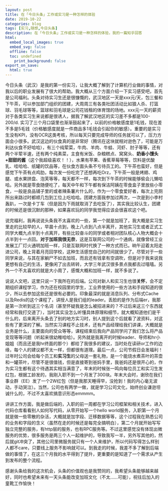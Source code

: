 ```yaml
---
layout: post
title: 在「今日头条」工作或实习是一种怎样的体验
date: 2019-10-22
categories: blog
tags: [实习,随想,今日头条]
description: 在「今日头条」工作或实习是一种怎样的体验，我的一篇知乎回答
html:
  embed_local_images: true
  embed_svg: false
  offline: false
  toc: undefined 
    print_background: false
export_on_save:
  html: true
---
```



今日头条（武汉）是我的第一份实习，让我大概了解到了计算机行业做的事情，对我以后的职业发展有了很大的帮助。我大概从三个方面介绍一下实习感受吧，首先是公司福利。头条对待实习生还是很慷慨的，武汉地区一天是xxx元/天，包三餐和下午茶，可以参加部门组织的团建，大周周三有各类社团活动比如狼人杀、打篮球、羽毛球等等，篮球和羽毛球是公司花钱租的体育馆的场地。xxx元一天的薪资对于各类实习生来说都是很诱人，据我了解武汉地区的实习差不多都是100-200/d. 实习了三个月口袋里也渐渐鼓起来了，以前的价格敏感度是1毛钱，现在差不多是5毛钱（价格敏感度就是一件商品多1毛钱会引起你的敏感）。重要的是实习生没有KPI，没有OCR这类考核，所以每天只要完成导师的任务就可以了，压力方面会小很多。武汉这边的伙食真的是非常好（腾讯在这块就相对逊色了，可能是万利达伙食不好哈哈），有三个纯荤菜，牛肉、羊肉、牛蛙、河虾、肘子等等，还有两个半荤半速，还有两个纯素菜，主食有米饭、杂粮糕点、窝窝头、**奶香小馒头+甜甜的酱**（这个我超级喜欢！！），水果有苹果、香蕉草莓等等，饮料是优酸乳、哇哈哈、纸罐的饮品等，在伙食方面头条不亏待员工的。下午茶也蛮好，但是感觉下午茶有点鸡肋，每次发一份吃完了还想再吃Orz，下午茶一般是烤翅、鸡腿、或水果拼盘、泡芙等等，每天都不一样，每次到下午茶的时候能够偷会儿懒哈哈。另外就是零食随便吃了，每天中午和下午都有保洁阿姨在零食盒子里放些小零食，一般是良品铺子里的或者辣条薯片什么的，作为一个零食爱好者，每次上完厕所出来路过时都顺几包到工位上吃哈哈。团建方面我参加过两次，一次是到小李村轰趴，一次是卡丁车（但是因为下雨就取消了去吃饭了），其实我比较认生，团建的时候还是很沉默的那种，如果喜欢玩的同学我觉得应该会很喜欢这个吧。

说完福利，我再说说头条我不太喜欢的一些，第一个就是加班了，我大概是实习生里走的比较早的人，早晨十点到，晚上八点到八点半离开，其他实习生或者正式工同学大概九点半到十点离开，有些比较奋斗的同学或者相对团队核心人物大概会十点半到十一点回。**对于加班我很无奈**，这是互联网公司的一个通病，就像曾经工业发展工厂灯火通明加班一样，只是互联网时代换了一种方式而已。晌午迎着太阳走进公司，晚上背着月亮回学校，这种生活感觉自己的时间就很少了。尽管对于一些同学来说，与其在家躺尸不如去加班，而且还有钱拿有空调吹，但是对于我来说我更想有自己的生活，更像闲了出去转转，大学三年武汉很多景点我都去过嘻嘻。另外一个不太喜欢的就是大小周了，感慨大概和加班一样，就不多说了。

说说人文吧，这里只说一下我所在的后端。公司对新人和实习生也很**关怀**，会不定期组织课程学习，作为还在校园里的学生，工业界使用的一些方法和手段知道的很少，所以去参加这些还是很有必要的。印象最深的就是消息队列、分布式Cache以及Redis的这个课程了，讲授人是我们组的leader。丢脸的是作为后端er，我那是第一次听到这三个名词（甚至怀疑我是怎么被招进来的？不过后来这三个东西就经常和我打交道了），当时其实没怎么听懂具体原理和细节，就大概知道他们是干什么的，后来离开头条去了别的地方实习时，别人提到这个后就看了波资料，对这些有了更深的了解。当然实习课程不止技术，还有产品经理给我们讲课，大概就是业务是什么，主要面向的受众等等，课程结束后我向产品同学问了我们怎么将产品变现等等问题（听起来很幼稚哈哈）。另外就是我离开的时候leader、导师和hr小姐姐（而且还是我hr终面的那个）都给了我很多的建议，当时处在读研or工作的边缘，每个人的建议都不太一样，但都很有道理。最后一点，公司节假日会发福利！过年时公司会给每个员工和**实习生**的父母送一套礼物，是一个能烧水煮茶叶的茶壶和一罐茶叶，尽管不是很值钱，但是直接寄到爸妈手里，我爸妈还是很开心的，作为实习生都有这个待遇其实相当满意了，年末的时候张一鸣向每位员工和实习生发红包，根据工龄发的，我刚入职不到一个月发了300块。年末大会时，谢欣在我们事业群（EE）发了一个2W红包（但是我那天睡得早，没抢到！我的内心毫无波动，手动哭泣）。当然，公司也有两学一做，就是学习公司文化，始终创业谦逊坦诚什么的，不过不太喜欢搞意识形态emmmm。

讲讲工作方面，我是做后端的，入职的前一周都在学习公司框架和相关技术，进入代码仓库看看别人如何写代码，从零开始写一个hello world服务，入职第一个月就是做一些零散的杂活，大概就是加字段、迁移数据等等，这个过程我在熟悉公司的业务和字段的含义（虽然在走的时候还是每完全搞明白），第二个月就开始写写独立完整的服务，有http层的服务，也有RPC服务等。不过这里感觉没有体现出微服务的优势，很多服务是两三个人一起维护的，导致我写一半，另外写其他的，然后就git冲突了，其他公司里微服务就只有一个人来维护，所以代码写得怎么样别人都不care，只要线上服务不影响就可以。到我走的时候，我差不多了解到后端做的事情了，在这三个月我的水平得到了提升，更重要的是知道了一个需求从产生到发布的整个流程。

感谢头条给我的这次机会，头条的价值观也是我赞同的，我希望头条能够越来越好，同时也希望未来有一天头条能改变加班文化（不太……可能），祝往后加入的童靴工作愉快！

